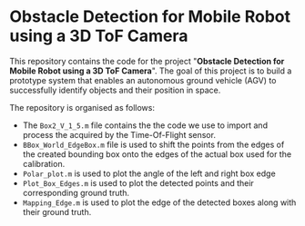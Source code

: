 # Obstacle Detection for Mobile Robot using a 3D ToF Camera

This repository contains the code for the project "**Obstacle Detection for Mobile Robot using a 3D ToF Camera**". The goal of this project is to build a prototype system that enables an autonomous ground vehicle (AGV) to successfully identify objects and their position in space.

The repository is organised as follows:
- The `Box2_V_1_5.m` file contains the the code we use to import and process the acquired by the Time-Of-Flight sensor.
- `BBox_World_EdgeBox.m` file is used to shift the points from the edges of the created bounding box onto the edges of the actual box used for the calibration.
- `Polar_plot.m` is used to plot the angle of the left and right box edge
- `Plot_Box_Edges.m` is used to plot the detected points and their corresponding ground truth.
- `Mapping_Edge.m` is used to plot the edge of the detected boxes along with their ground truth.
